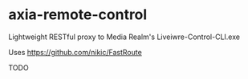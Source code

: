 # axia-remote-control
Lightweight RESTful proxy to Media Realm's Liveiwre-Control-CLI.exe

Uses https://github.com/nikic/FastRoute

TODO
